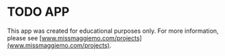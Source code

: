 # TODO APP

This app was created for educational purposes only. For more information, please see [www.missmaggiemo.com/projects](www.missmaggiemo.com/projects).
